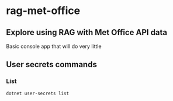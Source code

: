 # rag-met-office

## Explore using RAG with Met Office API data

Basic console app that will do very little

## User secrets commands

### List
```console
dotnet user-secrets list
```